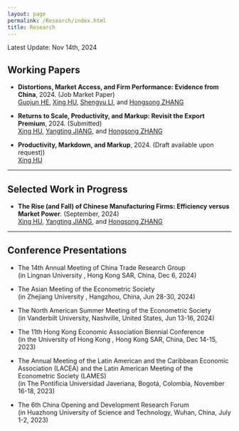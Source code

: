 ```yaml
---
layout: page
permalink: /Research/index.html
title: Research
---
```


Latest Update: Nov 14th, 2024&nbsp;

## Working Papers

- **Distortions, Market Access, and Firm Performance: Evidence from China**, 2024. (Job Market Paper) <br>[Guojun HE](https://www.guojunhe.com/), [Xing HU](https://huxing.site/), [Shengyu LI](https://shengyuli.weebly.com/), and [Hongsong ZHANG](https://hongsongzhang.weebly.com/)<br>

- **Returns to Scale, Productivity, and Markup: Revisit the Export Premium**, 2024. (Submitted) <br>[Xing HU](https://huxing.site/), [Yangting JIANG](https://yatingjiang.weebly.com/), and [Hongsong ZHANG](https://hongsongzhang.weebly.com/)<br>

- **Productivity, Markdown, and Markup**, 2024. (Draft available upon request))<br>[Xing HU](https://huxing.site/)<br>

---

## Selected Work in Progress

- **The Rise (and Fall) of Chinese Manufacturing Firms: Efficiency versus Market Power**. (September, 2024)<br>[Xing HU](https://huxing.site/), [Yangting JIANG](https://yatingjiang.weebly.com/), and [Hongsong ZHANG](https://hongsongzhang.weebly.com/)<br>

---

## Conference Presentations

- The 14th Annual Meeting of China Trade Research Group<br>(in Lingnan University , Hong Kong SAR, China, Dec 6, 2024)<br>

- The Asian Meeting of the Econometric Society<br>(in Zhejiang University , Hangzhou, China, Jun 28-30, 2024)<br>

- The North American Summer Meeting of the Econometric Society<br>(in Vanderbilt University, Nashville, United States, Jun 13-16, 2024)<br>

- The 11th Hong Kong Economic Association Biennial Conference<br>(in the University of Hong Kong , Hong Kong SAR, China, Dec 14-15, 2023)<br>

- The Annual Meeting of the Latin American and the Caribbean Economic Association (LACEA) and the Latin American Meeting of the Econometric Society (LAMES)<br>(in The Pontificia Universidad Javeriana, Bogotá, Colombia, November 16-18, 2023)<br>

- The 6th China Opening and Development Research Forum<br>(in Huazhong University of Science and Technology, Wuhan, China, July 1-2, 2023)<br>

  <br>

